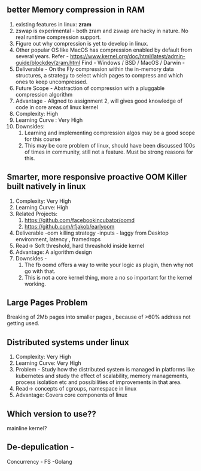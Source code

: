 ## better Memory compression in RAM 
1. existing features in linux: **zram**
2. zswap is experimental - both zram and zswap are hacky in nature. No real runtime compression support.
3. Figure out why compression is yet to develop in linux.
4. Other popular OS like MacOS has compression enabled by default from several years.
   Refer - https://www.kernel.org/doc/html/latest/admin-guide/blockdev/zram.html
   Find - Windows / BSD / MacOS / Darwin -
5. Deliverable - On the Fly compression within the in-memory data structures, a strategy to select which pages to compress and
   which ones to keep uncompressed.
6. Future Scope - Abstraction of compression with a pluggable compression algorithm
7. Advantage - Aligned to assignment 2, will gives good knowledge of code in core areas of linux kernel
8. Complexity: High
9. Learning Curve : Very High 
10. Downsides:
    1. Learning and implementing compression algos may be a good scope for this course
    2. This may be  core problem of linux, should have been discussed 100s of times in community, still not a feature. Must 
        be strong reasons for this.
## Smarter, more responsive proactive OOM Killer built natively in linux
1. Complexity: Very High
2. Learning Curve: High
3. Related Projects:
    1. https://github.com/facebookincubator/oomd
    2. https://github.com/rfjakob/earlyoom     
4. Deliverable -oom killing strategy -inputs - laggy from Desktop environment, latency , framedrops 
5. Read-> Soft threshold, hard threashold inside kernel
6. Advantage: A algorithm design 
7. Downsides - 
   1. The fb oomd offers a way to write your logic as plugin, then why not go with that.
   2. This is not a core kernel thing, more a no so important for the kernel working. 

## Large Pages Problem
Breaking of 2Mb pages into smaller pages , because of >60% address not getting used.


## Distributed systems under linux
1. Complexity: Very High
2. Learning Curve: Very High
3. Problem - Study how the distributed system is managed in platforms like kubernetes and study the effect of scalability, memory managements, process isolation etc and possibilities of improvements in that area.
4. Read-> concepts of cgroups, namespace in linux
5. Advantage: Covers core components of linux



## Which version to use??
mainline kernel?

## De-depulication -
Concurrency - FS -Golang

